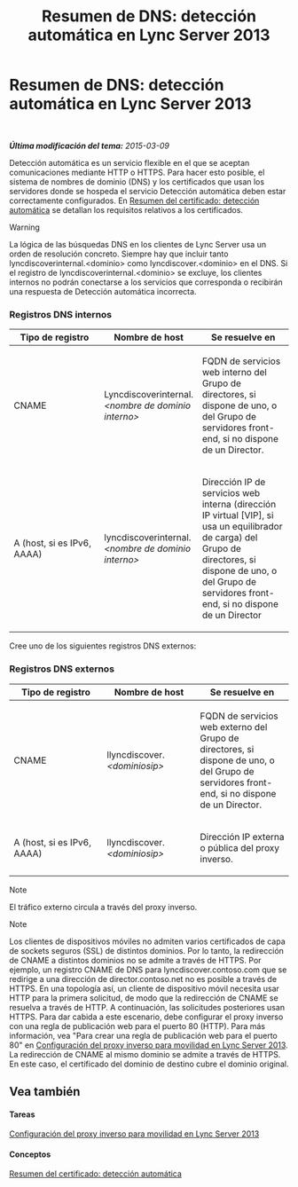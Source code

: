 ﻿---
title: 'Resumen de DNS: detección automática en Lync Server 2013'
TOCTitle: 'Resumen de DNS: detección automática en Lync Server 2013'
ms:assetid: b336a2ae-0e58-4b74-b606-aedbbd411587
ms:mtpsurl: https://technet.microsoft.com/es-es/library/JJ945644(v=OCS.15)
ms:contentKeyID: 52061755
ms.date: 01/07/2017
mtps_version: v=OCS.15
ms.translationtype: HT
---

# Resumen de DNS: detección automática en Lync Server 2013

 

_**Última modificación del tema:** 2015-03-09_

Detección automática es un servicio flexible en el que se aceptan comunicaciones mediante HTTP o HTTPS. Para hacer esto posible, el sistema de nombres de dominio (DNS) y los certificados que usan los servidores donde se hospeda el servicio Detección automática deben estar correctamente configurados. En [Resumen del certificado: detección automática](lync-server-2013-certificate-summary-autodiscover.md) se detallan los requisitos relativos a los certificados.

> [!WARNING]  
> La lógica de las búsquedas DNS en los clientes de Lync Server usa un orden de resolución concreto. Siempre hay que incluir tanto lyncdiscoverinternal.&lt;dominio&gt; como lyncdiscover.&lt;dominio&gt; en el DNS. Si el registro de lyncdiscoverinternal.&lt;dominio&gt; se excluye, los clientes internos no podrán conectarse a los servicios que corresponda o recibirán una respuesta de Detección automática incorrecta.



### Registros DNS internos

<table>
<colgroup>
<col style="width: 33%" />
<col style="width: 33%" />
<col style="width: 33%" />
</colgroup>
<thead>
<tr class="header">
<th>Tipo de registro</th>
<th>Nombre de host</th>
<th>Se resuelve en</th>
</tr>
</thead>
<tbody>
<tr class="odd">
<td><p>CNAME</p></td>
<td><p>Lyncdiscoverinternal.<em>&lt;nombre de dominio interno&gt;</em></p></td>
<td><p>FQDN de servicios web interno del Grupo de directores, si dispone de uno, o del Grupo de servidores front-end, si no dispone de un Director.</p></td>
</tr>
<tr class="even">
<td><p>A (host, si es IPv6, AAAA)</p></td>
<td><p>lyncdiscoverinternal.<em>&lt;nombre de dominio interno&gt;</em></p></td>
<td><p>Dirección IP de servicios web interna (dirección IP virtual [VIP], si usa un equilibrador de carga) del Grupo de directores, si dispone de uno, o del Grupo de servidores front-end, si no dispone de un Director</p></td>
</tr>
</tbody>
</table>


Cree uno de los siguientes registros DNS externos:

### Registros DNS externos

<table>
<colgroup>
<col style="width: 33%" />
<col style="width: 33%" />
<col style="width: 33%" />
</colgroup>
<thead>
<tr class="header">
<th>Tipo de registro</th>
<th>Nombre de host</th>
<th>Se resuelve en</th>
</tr>
</thead>
<tbody>
<tr class="odd">
<td><p>CNAME</p></td>
<td><p>llyncdiscover. <em>&lt;dominiosip&gt;</em></p></td>
<td><p>FQDN de servicios web externo del Grupo de directores, si dispone de uno, o del Grupo de servidores front-end, si no dispone de un Director.</p></td>
</tr>
<tr class="even">
<td><p>A (host, si es IPv6, AAAA)</p></td>
<td><p>llyncdiscover. <em>&lt;dominiosip&gt;</em></p></td>
<td><p>Dirección IP externa o pública del proxy inverso.</p></td>
</tr>
</tbody>
</table>



> [!NOTE]
> El tráfico externo circula a través del proxy inverso.




> [!NOTE]
> Los clientes de dispositivos móviles no admiten varios certificados de capa de sockets seguros (SSL) de distintos dominios. Por lo tanto, la redirección de CNAME a distintos dominios no se admite a través de HTTPS. Por ejemplo, un registro CNAME de DNS para lyncdiscover.contoso.com que se redirige a una dirección de director.contoso.net no es posible a través de HTTPS. En una topología así, un cliente de dispositivo móvil necesita usar HTTP para la primera solicitud, de modo que la redirección de CNAME se resuelva a través de HTTP. A continuación, las solicitudes posteriores usan HTTPS. Para dar cabida a este escenario, debe configurar el proxy inverso con una regla de publicación web para el puerto 80 (HTTP). Para más información, vea "Para crear una regla de publicación web para el puerto 80" en <A href="lync-server-2013-configuring-the-reverse-proxy-for-mobility.md">Configuración del proxy inverso para movilidad en Lync Server 2013</A>. La redirección de CNAME al mismo dominio se admite a través de HTTPS. En este caso, el certificado del dominio de destino cubre el dominio original.



## Vea también

#### Tareas

[Configuración del proxy inverso para movilidad en Lync Server 2013](lync-server-2013-configuring-the-reverse-proxy-for-mobility.md)  

#### Conceptos

[Resumen del certificado: detección automática](lync-server-2013-certificate-summary-autodiscover.md)

